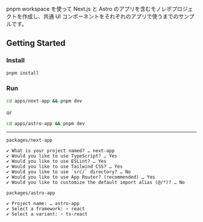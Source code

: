 pnpm workspace を使って Next.js と Astro のアプリを含むモノレポプロジェクトを作成し、共通 UI コンポーネントをそれぞれのアプリで使うまでのサンプルです。

## Getting Started

### Install

```bash
pnpm install
```

### Run

```bash
cd apps/next-app && pnpm dev
```

or

```bash
cd apps/astro-app && pnpm dev
```

---

`packages/next-app`

```
✔ What is your project named? … next-app
✔ Would you like to use TypeScript? … Yes
✔ Would you like to use ESLint? … Yes
✔ Would you like to use Tailwind CSS? … Yes
✔ Would you like to use `src/` directory? … No
✔ Would you like to use App Router? (recommended) … Yes
✔ Would you like to customize the default import alias (@/*)? … No
```

`packages/astro-app`

```
✔ Project name: … astro-app
✔ Select a framework: › react
✔ Select a variant: › ts-react
```
